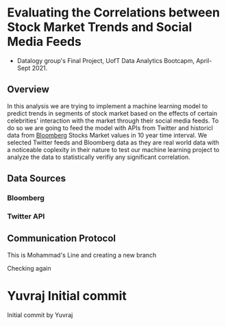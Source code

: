 

# Evaluating the Correlations between Stock Market Trends and Social Media Feeds
* Datalogy group's Final Project, UofT Data Analytics Bootcapm, April-Sept 2021.

## Overview

In this analysis we are trying to implement a machine learning model to predict trends in segments of stock market based on the effects of certain celebrities' interaction with the market through their social media feeds. To do so we are going to feed the model with APIs from Twitter and historicl data from [Bloomberg](https://www.bloomberg.com/markets/stocks) Stocks Market values in 10 year time interval. We selected Twitter feeds and Bloomberg data as they are real world data with a noticeable coplexity in their nature to test our machine learning project to analyze the data to statistically verifiy any significant correlation.


## Data Sources

### Bloomberg






### Twitter API






## Communication Protocol

















This is Mohammad's Line and creating a new branch

Checking again

# Yuvraj Initial commit
Initial commit by Yuvraj
